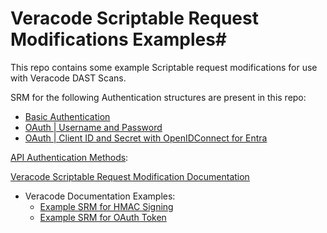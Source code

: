 # Veracode Scriptable Request Modifications Examples#
This repo contains some example Scriptable request modifications for use with Veracode DAST Scans. 

SRM for the following Authentication structures are present in this repo:
  - [Basic Authentication](SRM-basic_auth.js)
  - [OAuth | Username and Password](SRM-OAUTH.js)
  - [OAuth | Client ID and Secret with OpenIDConnect for Entra](SRM-OAUTH_Azure_OIDC.js)


[API Authentication Methods](https://docs.veracode.com/r/API_Scanning_Authentication_Methods):

[Veracode Scriptable Request Modification Documentation](https://docs.veracode.com/r/Example_Script_for_Scriptable_Request_Modification_Authentication)
  - Veracode Documentation Examples:
    - [Example SRM for HMAC Signing](https://docs.veracode.com/r/Example_SRM_Script_for_HMAC_Signing)
    - [Example SRM for OAuth Token ](https://docs.veracode.com/r/Example_SRM_Script_for_OAuth_Token_Authorization)
